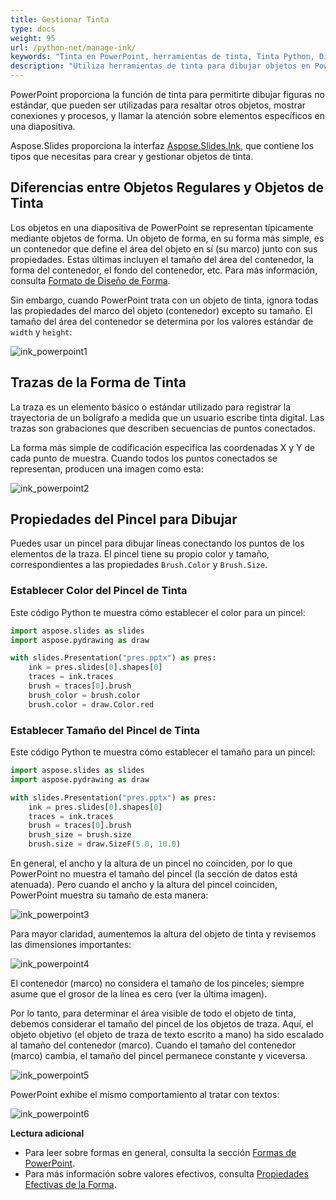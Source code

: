 ```yaml
---
title: Gestionar Tinta
type: docs
weight: 95
url: /python-net/manage-ink/
keywords: "Tinta en PowerPoint, herramientas de tinta, Tinta Python, Dibujar en PowerPoint, presentación de PowerPoint, Python, Aspose.Slides para Python vía .NET"
description: "Utiliza herramientas de tinta para dibujar objetos en PowerPoint Python"
---
```


PowerPoint proporciona la función de tinta para permitirte dibujar figuras no estándar, que pueden ser utilizadas para resaltar otros objetos, mostrar conexiones y procesos, y llamar la atención sobre elementos específicos en una diapositiva.

Aspose.Slides proporciona la interfaz [Aspose.Slides.Ink](https://reference.aspose.com/slides/python-net/aspose.slides.ink/), que contiene los tipos que necesitas para crear y gestionar objetos de tinta.

## **Diferencias entre Objetos Regulares y Objetos de Tinta**

Los objetos en una diapositiva de PowerPoint se representan típicamente mediante objetos de forma. Un objeto de forma, en su forma más simple, es un contenedor que define el área del objeto en sí (su marco) junto con sus propiedades. Estas últimas incluyen el tamaño del área del contenedor, la forma del contenedor, el fondo del contenedor, etc. Para más información, consulta [Formato de Diseño de Forma](https://docs.aspose.com/slides/python-net/shape-manipulations/#access-layout-formats-for-shape).

Sin embargo, cuando PowerPoint trata con un objeto de tinta, ignora todas las propiedades del marco del objeto (contenedor) excepto su tamaño. El tamaño del área del contenedor se determina por los valores estándar de `width` y `height`:

![ink_powerpoint1](ink_powerpoint1.png)

## **Trazas de la Forma de Tinta**

La traza es un elemento básico o estándar utilizado para registrar la trayectoria de un bolígrafo a medida que un usuario escribe tinta digital. Las trazas son grabaciones que describen secuencias de puntos conectados.

La forma más simple de codificación especifica las coordenadas X y Y de cada punto de muestra. Cuando todos los puntos conectados se representan, producen una imagen como esta:

![ink_powerpoint2](ink_powerpoint2.png)

## Propiedades del Pincel para Dibujar

Puedes usar un pincel para dibujar líneas conectando los puntos de los elementos de la traza. El pincel tiene su propio color y tamaño, correspondientes a las propiedades `Brush.Color` y `Brush.Size`.

### **Establecer Color del Pincel de Tinta**

Este código Python te muestra cómo establecer el color para un pincel:

```python
import aspose.slides as slides
import aspose.pydrawing as draw

with slides.Presentation("pres.pptx") as pres:
    ink = pres.slides[0].shapes[0]
    traces = ink.traces
    brush = traces[0].brush
    brush_color = brush.color
    brush.color = draw.Color.red
```

### **Establecer Tamaño del Pincel de Tinta** 

Este código Python te muestra cómo establecer el tamaño para un pincel:

```python
import aspose.slides as slides
import aspose.pydrawing as draw

with slides.Presentation("pres.pptx") as pres:
    ink = pres.slides[0].shapes[0]
    traces = ink.traces
    brush = traces[0].brush
    brush_size = brush.size
    brush.size = draw.SizeF(5.0, 10.0)
```

En general, el ancho y la altura de un pincel no coinciden, por lo que PowerPoint no muestra el tamaño del pincel (la sección de datos está atenuada). Pero cuando el ancho y la altura del pincel coinciden, PowerPoint muestra su tamaño de esta manera:

![ink_powerpoint3](ink_powerpoint3.png)

Para mayor claridad, aumentemos la altura del objeto de tinta y revisemos las dimensiones importantes:

![ink_powerpoint4](ink_powerpoint4.png)

El contenedor (marco) no considera el tamaño de los pinceles; siempre asume que el grosor de la línea es cero (ver la última imagen).

Por lo tanto, para determinar el área visible de todo el objeto de tinta, debemos considerar el tamaño del pincel de los objetos de traza. Aquí, el objeto objetivo (el objeto de traza de texto escrito a mano) ha sido escalado al tamaño del contenedor (marco). Cuando el tamaño del contenedor (marco) cambia, el tamaño del pincel permanece constante y viceversa.

![ink_powerpoint5](ink_powerpoint5.png)

PowerPoint exhibe el mismo comportamiento al tratar con textos:

![ink_powerpoint6](ink_powerpoint6.png)

**Lectura adicional**

* Para leer sobre formas en general, consulta la sección [Formas de PowerPoint](https://docs.aspose.com/slides/python-net/powerpoint-shapes/).
* Para más información sobre valores efectivos, consulta [Propiedades Efectivas de la Forma](https://docs.aspose.com/slides/python-net/shape-effective-properties/#get-effective-font-height-value).